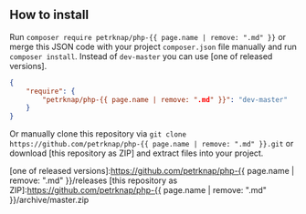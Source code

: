 ## How to install

Run `composer require petrknap/php-{{ page.name | remove: ".md" }}` or merge this JSON code with your project `composer.json` file manually and run `composer install`. Instead of `dev-master` you can use [one of released versions].

```json
{
    "require": {
        "petrknap/php-{{ page.name | remove: ".md" }}": "dev-master"
    }
}
```

Or manually clone this repository via `git clone https://github.com/petrknap/php-{{ page.name | remove: ".md" }}.git` or download [this repository as ZIP] and extract files into your project.



[one of released versions]:https://github.com/petrknap/php-{{ page.name | remove: ".md" }}/releases
[this repository as ZIP]:https://github.com/petrknap/php-{{ page.name | remove: ".md" }}/archive/master.zip

